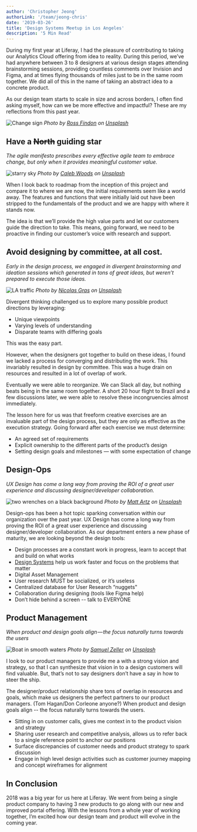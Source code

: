 ```yaml
---
author: 'Christopher Jeong'
authorLink: '/team/jeong-chris'
date: '2019-03-26'
title: 'Design Systems Meetup in Los Angeles'
description: '5 Min Read'
---
```


During my first year at Liferay, I had the pleasure of contributing to taking our Analytics Cloud offering from idea to reality. During this period, we’ve had anywhere between 3 to 8 designers at various design stages attending brainstorming sessions, providing countless comments over Invision and Figma, and at times flying thousands of miles just to be in the same room together. We did all of this in the name of taking an abstract idea to a concrete product.

As our design team starts to scale in size and across borders, I often find asking myself, how can we be more effective and impactful? These are my reflections from this past year.

![Change sign](/images/posts/cj-change.jpeg)
_Photo by [Ross Findon](https://unsplash.com/photos/mG28olYFgHI?utm_source=unsplash&utm_medium=referral&utm_content=creditCopyText) on [Unsplash](https://unsplash.com/search/photos/change?utm_source=unsplash&utm_medium=referral&utm_content=creditCopyText)_

## Have a ~~North~~ guiding star

_The agile manifesto prescribes every effective agile team to embrace change, but only when it provides meaningful customer value._

![starry sky](/images/posts/cj-sky.jpeg)
_Photo by [Caleb Woods](https://unsplash.com/photos/292OcsAYBK8?utm_source=unsplash&utm_medium=referral&utm_content=creditCopyText) on [Unsplash](https://unsplash.com/search/photos/north-star?utm_source=unsplash&utm_medium=referral&utm_content=creditCopyText)_

When I look back to roadmap from the inception of this project and compare it to where we are now, the initial requirements seem like a world away. The features and functions that were initially laid out have been stripped to the fundamentals of the product and we are happy with where it stands now.

The idea is that we’ll provide the high value parts and let our customers guide the direction to take. This means, going forward, we need to be proactive in finding our customer’s voice with research and support.

## Avoid designing by committee, at all cost.

_Early in the design process, we engaged in divergent brainstorming and ideation sessions which generated in tons of great ideas, but weren’t prepared to execute those ideas._

![LA traffic](/images/posts/cj-traffic.jpg)
_Photo by [Nicolas Gras](https://unsplash.com/photos/64HfQ-qInMs?utm_source=unsplash&utm_medium=referral&utm_content=creditCopyText) on [Unsplash](https://unsplash.com/search/photos/operations?utm_source=unsplash&utm_medium=referral&utm_content=creditCopyText)_

Divergent thinking challenged us to explore many possible product directions by leveraging:

-   Unique viewpoints
-   Varying levels of understanding
-   Disparate teams with differing goals

This was the easy part.

However, when the designers got together to build on these ideas, I found we lacked a process for converging and distributing the work. This invariably resulted in design by committee. This was a huge drain on resources and resulted in a lot of overlap of work.

Eventually we were able to reorganize. We can Slack all day, but nothing beats being in the same room together. A short 20 hour flight to Brazil and a few discussions later, we were able to resolve these incongruencies almost immediately.

The lesson here for us was that freeform creative exercises are an invaluable part of the design process, but they are only as effective as the execution strategy. Going forward after each exercise we must determine:

-   An agreed set of requirements
-   Explicit ownership to the different parts of the product’s design
-   Setting design goals and milestones — with some expectation of change

## Design-Ops

_UX Design has come a long way from proving the ROI of a great user experience and discussing designer/developer collaboration._

![two wrenches on a black background](/images/posts/cj-wrenches.jpeg)
_Photo by [Matt Artz](https://unsplash.com/photos/4mAcustUNPs?utm_source=unsplash&utm_medium=referral&utm_content=creditCopyText) on [Unsplash](https://unsplash.com/search/photos/tools?utm_source=unsplash&utm_medium=referral&utm_content=creditCopyText)_

Design-ops has been a hot topic sparking conversation within our organization over the past year. UX Design has come a long way from proving the ROI of a great user experience and discussing designer/developer collaboration. As our department enters a new phase of maturity, we are looking beyond the design tools:

-   Design processes are a constant work in progress, learn to accept that and build on what works
-   [Design Systems](htttp://www.lexicondesign.io/) help us work faster and focus on the problems that matter
-   Digital Asset Management
-   User research MUST be socialized, or it’s useless
-   Centralized database for User Research “nuggets"
-   Collaboration during designing (tools like Figma help)
-   Don’t hide behind a screen -- talk to EVERYONE

## Product Management

_When product and design goals align — the focus naturally turns towards the users_

![Boat in smooth waters](/images/posts/cj-boat.jpeg)
_Photo by [Samuel Zeller](https://unsplash.com/photos/P0srUaN6CFI?utm_source=unsplash&utm_medium=referral&utm_content=creditCopyText) on [Unsplash](https://unsplash.com/search/photos/ship?utm_source=unsplash&utm_medium=referral&utm_content=creditCopyText)_

I look to our product managers to provide me a with a strong vision and strategy, so that I can synthesize that vision in to a design customers will find valuable. But, that’s not to say designers don’t have a say in how to steer the ship.

The designer/product relationship share tons of overlap in resources and goals, which make us designers the perfect partners to our product managers. (Tom Hagan/Don Corleone anyone?) When product and design goals align -- the focus naturally turns towards the users.

-   Sitting in on customer calls, gives me context in to the product vision and strategy
-   Sharing user research and competitive analysis, allows us to refer back to a single reference point to anchor our positions
-   Surface discrepancies of customer needs and product strategy to spark discussion
-   Engage in high level design activities such as customer journey mapping and concept wireframes for alignment

## In Conclusion

2018 was a big year for us here at Liferay. We went from being a single product company to having 3 new products to go along with our new and improved portal offering. With the lessons from a whole year of working together, I’m excited how our design team and product will evolve in the coming year.
